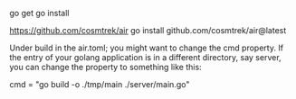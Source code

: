 go get
go install

https://github.com/cosmtrek/air
go install github.com/cosmtrek/air@latest

Under build in the air.toml; you might want to change the cmd property. If the entry of your golang application is in a different directory, say server, you can change the property to something like this:

cmd = "go build -o ./tmp/main ./server/main.go"